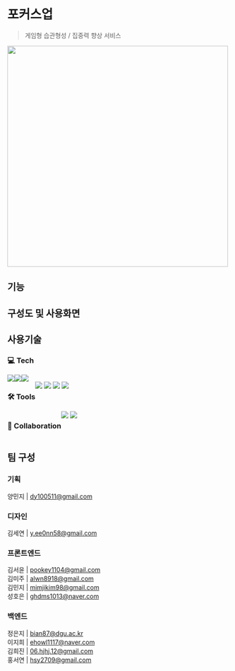 # 포커스업
> 게임형 습관형성 / 집중력 향상 서비스

<img width="500px" src="https://github.com/user-attachments/assets/cfd87102-aaed-41be-901d-205626f0673a"/>

## 기능


## 구성도 및 사용화면


## 사용기술
<div>
  <h3>💻 Tech</h3>
  <div style="display: flex; flex-wrap: wrap;">
    <img src="https://img.shields.io/badge/Swift-F05138?style=flat-square&logo=swift&logoColor=white"/>
    <img src="https://img.shields.io/badge/Java-FF160B?style=flat-square&logo=java&logoColor=white"/>
    <img src="https://img.shields.io/badge/Spring Boot-6DB33F?style=flat-square&logo=springboot&logoColor=white"/>
  </div>
</div>
<div style="display: flex;">
  <h3>🛠 Tools</h3>
  <div>
    <img src="https://img.shields.io/badge/Git-F05032?style=flat-square&logo=git&logoColor=white"/>
    <img src="https://img.shields.io/badge/Xcode-147EFB?style=flat-square&logo=xcode&logoColor=white"/>
    <img src="https://img.shields.io/badge/IntelliJ IDEA-000000?style=flat-square&logo=intellijidea&logoColor=white"/>
    <img src="https://img.shields.io/badge/Figma-F24E1E?style=flat-square&logo=figma&logoColor=white"/>
  </div>
</div>
<div style="display: flex;">
  <h3>💬 Collaboration</h3>
  <div>
    <img src="https://img.shields.io/badge/GitHub-181717?style=flat-square&logo=github&logoColor=white"/>
    <img src="https://img.shields.io/badge/Notion-000000?style=flat-square&logo=notion&logoColor=white"/>
  </div>
</div>


## 팀 구성
### 기획
양민지 | dy100511@gmail.com
### 디자인
김세연 | y.ee0nn58@gmail.com
### 프론트엔드
김서윤 | pookey1104@gmail.com <br/>
김미주 | alwn8918@gmail.com <br/>
김민지 | mimjikim98@gmail.com <br/>
성호은 | ghdms1013@naver.com
### 백엔드
정은지 | bian87@dgu.ac.kr <br/>
이지희 | ehowl1117@naver.com <br/>
김희진 | 06.hjhj.12@gmail.com  <br/>
홍서연 | hsy2709@gmail.com

